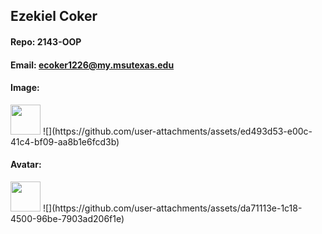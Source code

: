 ## Ezekiel Coker

#### Repo: 2143-OOP

#### Email: ecoker1226@my.msutexas.edu

#### Image:
<img src="https://github.com/user-attachments/assets/ed493d53-e00c-41c4-bf09-aa8b1e6fcd3b" width="48">
![](https://github.com/user-attachments/assets/ed493d53-e00c-41c4-bf09-aa8b1e6fcd3b)

#### Avatar:
<img src="https://github.com/user-attachments/assets/da71113e-1c18-4500-96be-7903ad206f1e" width="48">
![](https://github.com/user-attachments/assets/da71113e-1c18-4500-96be-7903ad206f1e)
